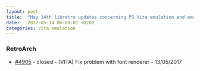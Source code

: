 ```yaml
---
layout: post
title:  "May 14th libretro updates concerning PS Vita emulation and emulators"
date:   2017-05-14 06:00:01 +0200
categories: vita emulation
---
```


### RetroArch
- [#4905](https://github.com/libretro/RetroArch/pull/4905) - closed - (VITA) Fix problem with font renderer - 13/05/2017

